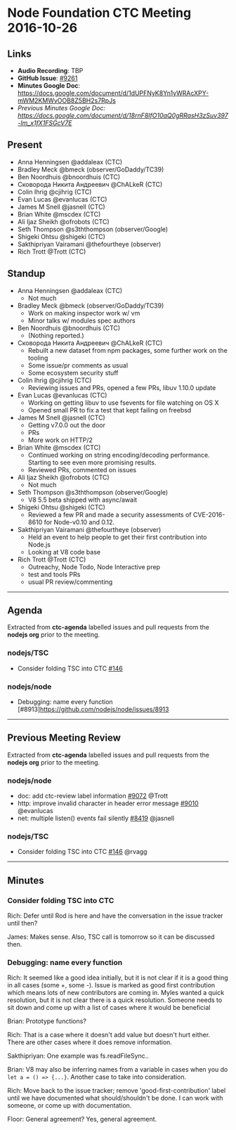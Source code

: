 # Node Foundation CTC Meeting 2016-10-26

## Links

* **Audio Recording**: TBP
* **GitHub Issue**:
[#9261](https://github.com/nodejs/node/issues/9261)
* **Minutes Google Doc**: <https://docs.google.com/document/d/1dUPFNyK8Yn1yWRAcXPY-mWM2KMWvOOB8Z5BH2s7RpJs>
* _Previous Minutes Google Doc: <https://docs.google.com/document/d/18rnF8IfO10aQ0gRRasH3zSuv397-lm_x1fX1FSGcV7E>_


## Present

* Anna Henningsen @addaleax (CTC)
* Bradley Meck @bmeck (observer/GoDaddy/TC39)
* Ben Noordhuis @bnoordhuis (CTC)
* Сковорода Никита Андреевич @ChALkeR (CTC)
* Colin Ihrig @cjihrig (CTC)
* Evan Lucas @evanlucas (CTC)
* James M Snell @jasnell (CTC)
* Brian White @mscdex (CTC)
* Ali Ijaz Sheikh @ofrobots (CTC)
* Seth Thompson @s3ththompson (observer/Google)
* Shigeki Ohtsu @shigeki (CTC)
* Sakthipriyan Vairamani @thefourtheye (observer)
* Rich Trott @Trott (CTC)


## Standup

* Anna Henningsen @addaleax (CTC)
  * Not much
* Bradley Meck @bmeck (observer/GoDaddy/TC39)
  * Work on making inspector work w/ vm
  * Minor talks w/ modules spec authors
* Ben Noordhuis @bnoordhuis (CTC)
  * (Nothing reported.)
* Сковорода Никита Андреевич @ChALkeR (CTC)
  * Rebuilt a new dataset from npm packages, some further work on the tooling
  * Some issue/pr comments as usual
  * Some ecosystem security stuff
* Colin Ihrig @cjihrig (CTC)
  * Reviewing issues and PRs, opened a few PRs, libuv 1.10.0 update
* Evan Lucas @evanlucas (CTC)
  * Working on getting libuv to use fsevents for file watching on OS X
  * Opened small PR to fix a test that kept failing on freebsd
* James M Snell @jasnell (CTC)
  * Getting v7.0.0 out the door
  * PRs
  * More work on HTTP/2
* Brian White @mscdex (CTC)
  * Continued working on string encoding/decoding performance. Starting to see even more promising results.
  * Reviewed PRs, commented on issues
* Ali Ijaz Sheikh @ofrobots (CTC)
  * Not much
* Seth Thompson @s3ththompson (observer/Google)
  * V8 5.5 beta shipped with async/await
* Shigeki Ohtsu @shigeki (CTC)
  * Reviewed a few PR and made a security assessments of CVE-2016-8610 for Node-v0.10 and 0.12.
* Sakthipriyan Vairamani @thefourtheye (observer)
  * Held an event to help people to get their first contribution into Node.js
  * Looking at V8 code base
* Rich Trott @Trott (CTC)
  * Outreachy, Node Todo, Node Interactive prep
  * test and tools PRs
  * usual PR review/commenting


---


## Agenda


Extracted from **ctc-agenda** labelled issues and pull requests from the **nodejs org** prior to the meeting.


### nodejs/TSC


* Consider folding TSC into CTC [#146](https://github.com/nodejs/TSC/issues/146)


### nodejs/node


* Debugging: name every function
[#8913]https://github.com/nodejs/node/issues/8913


---


## Previous Meeting Review


Extracted from **ctc-agenda** labelled issues and pull requests from the **nodejs org** prior to the meeting.


### nodejs/node


* doc: add ctc-review label information [#9072](https://github.com/nodejs/node/pull/9072) @Trott
* http: improve invalid character in header error message [#9010](https://github.com/nodejs/node/pull/9010) @evanlucas
* net: multiple listen() events fail silently [#8419](https://github.com/nodejs/node/pull/8419) @jasnell


### nodejs/TSC


* Consider folding TSC into CTC [#146](https://github.com/nodejs/TSC/issues/146) @rvagg


---


## Minutes


### Consider folding TSC into CTC


Rich: Defer until Rod is here and have the conversation in the issue tracker until then?


James: Makes sense. Also, TSC call is tomorrow so it can be discussed then.


### Debugging: name every function


Rich: It seemed like a good idea initially, but it is not clear if it is a good thing in all cases (some +, some -). Issue is marked as good first contribution which means lots of new contributors are coming in.
Myles wanted a quick resolution, but it is not clear there is a quick resolution. Someone needs to sit down and come up with a list of cases where it would be beneficial


Brian: Prototype functions?


Rich: That is a case where it doesn't add value but doesn't hurt either. There are other cases where it does remove information.


Sakthipriyan: One example was fs.readFileSync..


Brian: V8 may also be inferring names from a variable in cases when you do `let a = () => {...}`. Another case to take into consideration.


Rich: Move back to the issue tracker; remove 'good-first-contribution' label until we have documented what should/shouldn't be done. I can work with someone, or come up with documentation.


Floor: General agreement? Yes, general agreement.
